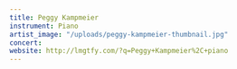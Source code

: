 ```yaml
---
title: Peggy Kampmeier
instrument: Piano
artist_image: "/uploads/peggy-kampmeier-thumbnail.jpg"
concert:
website: http://lmgtfy.com/?q=Peggy+Kampmeier%2C+piano
---
```


